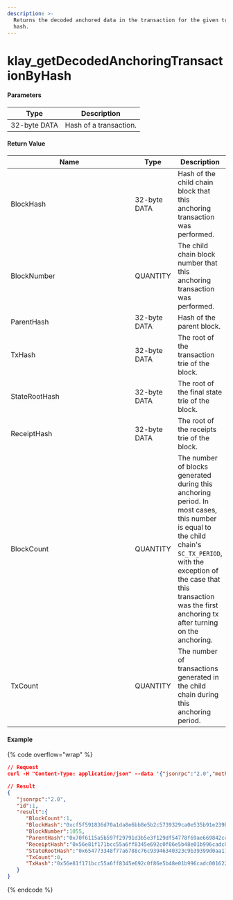 ```yaml
---
description: >-
  Returns the decoded anchored data in the transaction for the given transaction
  hash.
---
```


# klay\_getDecodedAnchoringTransactionByHash

#### **Parameters**

| Type         | Description            |
| ------------ | ---------------------- |
| 32-byte DATA | Hash of a transaction. |

#### **Return Value**

<table><thead><tr><th width="323">Name</th><th>Type</th><th>Description</th></tr></thead><tbody><tr><td>BlockHash</td><td>32-byte DATA</td><td>Hash of the child chain block that this anchoring transaction was performed.</td></tr><tr><td>BlockNumber</td><td>QUANTITY</td><td>The child chain block number that this anchoring transaction was performed.</td></tr><tr><td>ParentHash</td><td>32-byte DATA</td><td>Hash of the parent block.</td></tr><tr><td>TxHash</td><td>32-byte DATA</td><td>The root of the transaction trie of the block.</td></tr><tr><td>StateRootHash</td><td>32-byte DATA</td><td>The root of the final state trie of the block.</td></tr><tr><td>ReceiptHash</td><td>32-byte DATA</td><td>The root of the receipts trie of the block.</td></tr><tr><td>BlockCount</td><td>QUANTITY</td><td>The number of blocks generated during this anchoring period. In most cases, this number is equal to the child chain's <code>SC_TX_PERIOD</code>, with the exception of the case that this transaction was the first anchoring tx after turning on the anchoring.</td></tr><tr><td>TxCount</td><td>QUANTITY</td><td>The number of transactions generated in the child chain during this anchoring period.</td></tr></tbody></table>

#### Example

{% code overflow="wrap" %}
```json
// Request
curl -H "Content-Type: application/json" --data '{"jsonrpc":"2.0","method":"klay_getDecodedAnchoringTransactionByHash","params":["0x499350bc5e2f6fee1ba78b4d40a7a1db0a64f3c091112e6798a02ed9a4140084"],"id":1}' http://klaytn.blockpi.network/v1/rpc/your-api-key

// Result
{
   "jsonrpc":"2.0",
   "id":1,
   "result":{
      "BlockCount":1,
      "BlockHash":"0xcf5f591836d70a1da8e6bb8e5b2c5739329ca0e535b91e239b332af2e1b7f1f4",
      "BlockNumber":1055,
      "ParentHash":"0x70f6115a5b597f29791d3b5e3f129df54778f69ae669842cc81ec8c432fee37c",
      "ReceiptHash":"0x56e81f171bcc55a6ff8345e692c0f86e5b48e01b996cadc001622fb5e363b421",
      "StateRootHash":"0x654773348f77a6788c76c93946340323c9b39399d0aa173f6b23fe082848d056",
      "TxCount":0,
      "TxHash":"0x56e81f171bcc55a6ff8345e692c0f86e5b48e01b996cadc001622fb5e363b421"
   }
}
```
{% endcode %}
